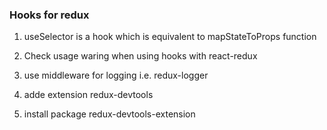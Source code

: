 ### Hooks for redux


1. useSelector is a hook which is equivalent to mapStateToProps function

2. Check usage waring when using hooks with react-redux

3. use middleware for logging i.e. redux-logger

4. adde extension redux-devtools

5. install package redux-devtools-extension

